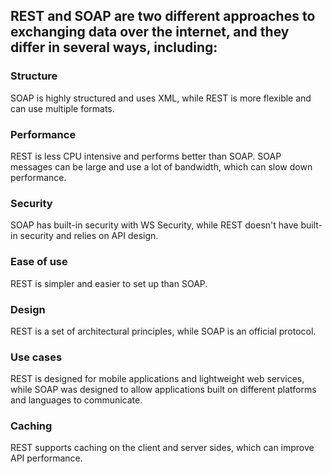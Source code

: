 ## REST and SOAP are two different approaches to exchanging data over the internet, and they differ in several ways, including:

### Structure

SOAP is highly structured and uses XML, while REST is more flexible and can use multiple formats.

### Performance

REST is less CPU intensive and performs better than SOAP. SOAP messages can be large and use a lot of bandwidth, which can slow down performance.

### Security

SOAP has built-in security with WS Security, while REST doesn't have built-in security and relies on API design.

### Ease of use

REST is simpler and easier to set up than SOAP.

### Design

REST is a set of architectural principles, while SOAP is an official protocol.

### Use cases

REST is designed for mobile applications and lightweight web services, while SOAP was designed to allow applications built on different platforms and languages to communicate.

### Caching

REST supports caching on the client and server sides, which can improve API performance.
